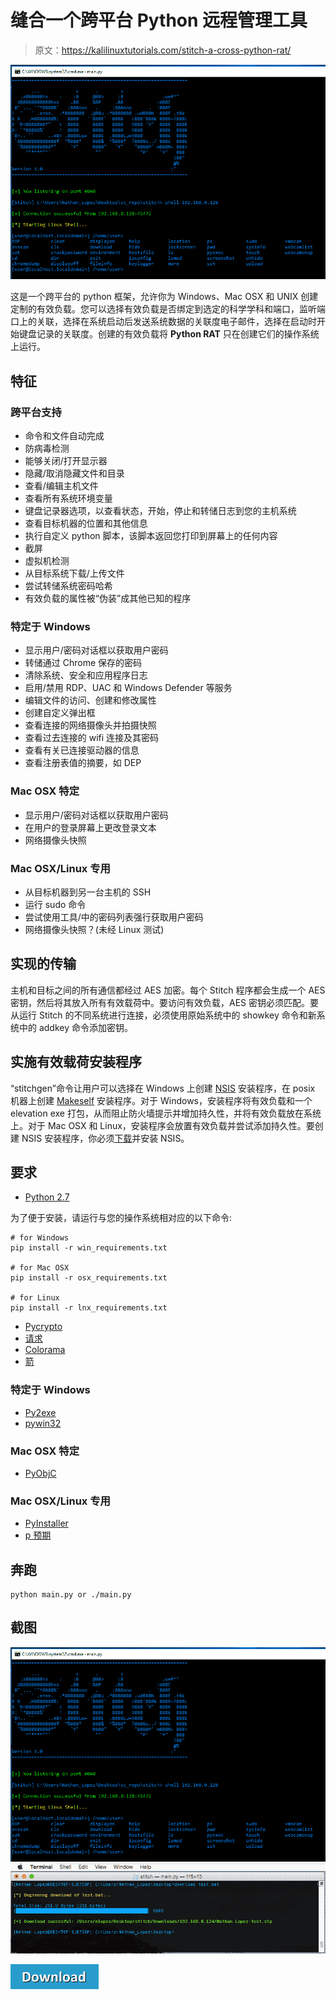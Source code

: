 # 缝合一个跨平台 Python 远程管理工具

> 原文：<https://kalilinuxtutorials.com/stitch-a-cross-python-rat/>

[![](img//7f665f4260dc7f2522d6065ef0ac7bb2.png)](https://kalilinuxtutorials.com/wp-content/uploads/2018/04/76fdb962-d37c-11e6-9284-093ad065aeca.png)

这是一个跨平台的 python 框架，允许你为 Windows、Mac OSX 和 UNIX 创建定制的有效负载。您可以选择有效负载是否绑定到选定的科学学科和端口，监听端口上的关联，选择在系统启动后发送系统数据的关联度电子邮件，选择在启动时开始键盘记录的关联度。创建的有效负载将 **Python RAT** 只在创建它们的操作系统上运行。

## 特征

### 跨平台支持

*   命令和文件自动完成
*   防病毒检测
*   能够关闭/打开显示器
*   隐藏/取消隐藏文件和目录
*   查看/编辑主机文件
*   查看所有系统环境变量
*   键盘记录器选项，以查看状态，开始，停止和转储日志到您的主机系统
*   查看目标机器的位置和其他信息
*   执行自定义 python 脚本，该脚本返回您打印到屏幕上的任何内容
*   截屏
*   虚拟机检测
*   从目标系统下载/上传文件
*   尝试转储系统密码哈希
*   有效负载的属性被“伪装”成其他已知的程序

### 特定于 Windows

*   显示用户/密码对话框以获取用户密码
*   转储通过 Chrome 保存的密码
*   清除系统、安全和应用程序日志
*   启用/禁用 RDP、UAC 和 Windows Defender 等服务
*   编辑文件的访问、创建和修改属性
*   创建自定义弹出框
*   查看连接的网络摄像头并拍摄快照
*   查看过去连接的 wifi 连接及其密码
*   查看有关已连接驱动器的信息
*   查看注册表值的摘要，如 DEP

### Mac OSX 特定

*   显示用户/密码对话框以获取用户密码
*   在用户的登录屏幕上更改登录文本
*   网络摄像头快照

### Mac OSX/Linux 专用

*   从目标机器到另一台主机的 SSH
*   运行 sudo 命令
*   尝试使用工具/中的密码列表强行获取用户密码
*   网络摄像头快照？(未经 Linux 测试)

## 实现的传输

主机和目标之间的所有通信都经过 AES 加密。每个 Stitch 程序都会生成一个 AES 密钥，然后将其放入所有有效载荷中。要访问有效负载，AES 密钥必须匹配。要从运行 Stitch 的不同系统进行连接，必须使用原始系统中的 showkey 命令和新系统中的 addkey 命令添加密钥。

## 实施有效载荷安装程序

“stitchgen”命令让用户可以选择在 Windows 上创建 [NSIS](http://nsis.sourceforge.net/Main_Page) 安装程序，在 posix 机器上创建 [Makeself](http://stephanepeter.com/makeself/) 安装程序。对于 Windows，安装程序将有效负载和一个 elevation exe 打包，从而阻止防火墙提示并增加持久性，并将有效负载放在系统上。对于 Mac OSX 和 Linux，安装程序会放置有效负载并尝试添加持久性。要创建 NSIS 安装程序，你必须[下载](http://nsis.sourceforge.net/Download)并安装 NSIS。

## 要求

*   [Python 2.7](https://www.python.org/downloads/)

为了便于安装，请运行与您的操作系统相对应的以下命令:

```
# for Windows
pip install -r win_requirements.txt

# for Mac OSX
pip install -r osx_requirements.txt

# for Linux
pip install -r lnx_requirements.txt 
```

*   [Pycrypto](https://pypi.python.org/pypi/pycrypto)
*   [请求](http://docs.python-requests.org/en/master/)
*   [Colorama](https://pypi.python.org/pypi/colorama)
*   [箭](https://pypi.python.org/pypi/PIL)

### 特定于 Windows

*   [Py2exe](http://www.py2exe.org/)
*   [pywin32](https://sourceforge.net/projects/pywin32/)

### Mac OSX 特定

*   [PyObjC](https://pythonhosted.org/pyobjc/)

### Mac OSX/Linux 专用

*   [PyInstaller](http://www.pyinstaller.org/)
*   [p 预期](https://pexpect.readthedocs.io/en/stable/)

## 奔跑

```
python main.py or ./main.py

```

## **截图**

![](img//34f2008b6ecef0fb0daeea4df879f7a5.png)![](img//6d7ccb09ac90b4e7219ca720d797b155.png)

[![](img//a51de913dc60eee505c4a68651ee8e4d.png)](https://github.com/nathanlopez/Stitch)